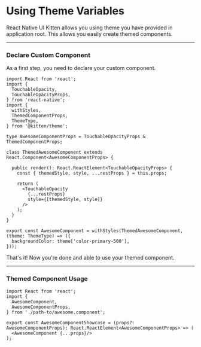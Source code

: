 # Using Theme Variables

React Native UI Kitten allows you using theme you have provided in application root. This allows you easily create themed components.

<hr>

### Declare Custom Component

As a first step, you need to declare your custom component.

```tsx
import React from 'react';
import { 
  TouchableOpacity,
  TouchableOpacityProps,
} from 'react-native';
import {
  withStyles,
  ThemedComponentProps,
  ThemeType,
} from '@kitten/theme';

type AwesomeComponentProps = TouchableOpacityProps & ThemedComponentProps;

class ThemedAwesomeComponent extends React.Component<AwesomeComponentProps> {

  public render(): React.ReactElement<TouchableOpacityProps> {
    const { themedStyle, style, ...restProps } = this.props;
    
    return (
      <TouchableOpacity
        {...restProps}
        style={[themedStyle, style]}
      />
    );
  }
}

export const AwesomeComponent = withStyles(ThemedAwesomeComponent, (theme: ThemeType) => ({
  backgroundColor: theme['color-primary-500'],
}));
```

That's it! Now you're done and able to use your themed component.

<hr>

### Themed Component Usage

```tsx
import React from 'react';
import { 
  AwesomeComponent,
  AwesomeComponentProps,
} from './path-to/awesome.component';

export const AwesomeComponentShowcase = (props?: AwesomeComponentProps): React.ReactElement<AwesomeComponentProps> => (
  <AwesomeComponent {...props}/>
);
```
